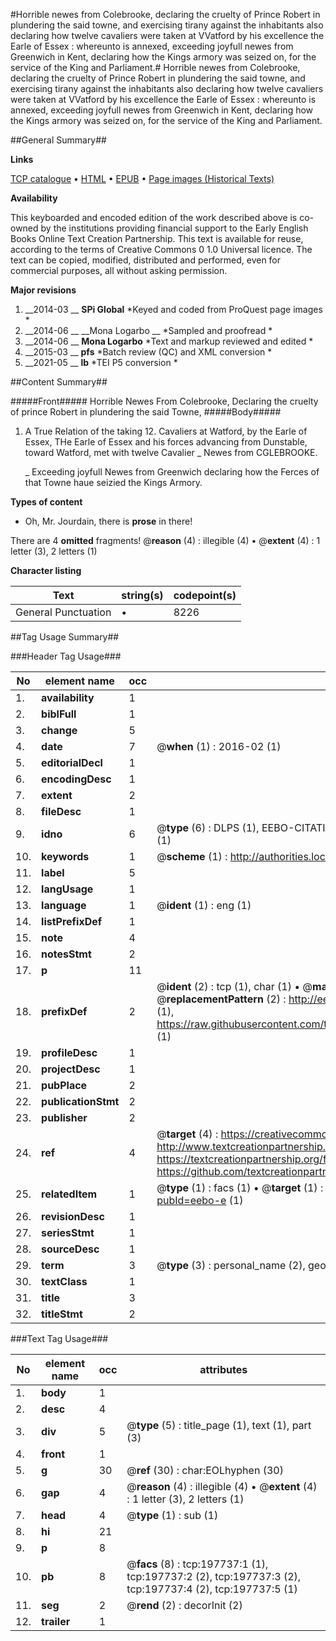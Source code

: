 #Horrible newes from Colebrooke, declaring the cruelty of Prince Robert in plundering the said towne, and exercising tirany against the inhabitants also declaring how twelve cavaliers were taken at VVatford by his excellence the Earle of Essex : whereunto is annexed, exceeding joyfull newes from Greenwich in Kent, declaring how the Kings armory was seized on, for the service of the King and Parliament.#
Horrible newes from Colebrooke, declaring the cruelty of Prince Robert in plundering the said towne, and exercising tirany against the inhabitants also declaring how twelve cavaliers were taken at VVatford by his excellence the Earle of Essex : whereunto is annexed, exceeding joyfull newes from Greenwich in Kent, declaring how the Kings armory was seized on, for the service of the King and Parliament.

##General Summary##

**Links**

[TCP catalogue](http://www.ota.ox.ac.uk/tcp/)  • 
[HTML](http://tei.it.ox.ac.uk/tcp/Texts-HTML/free/B24/B24325.html)  • 
[EPUB](http://tei.it.ox.ac.uk/tcp/Texts-EPUB/free/B24/B24325.epub) • 
[Page images (Historical Texts)](https://historicaltexts.jisc.ac.uk/eebo-12402170e)

**Availability**

This keyboarded and encoded edition of the work described above is co-owned by the
    institutions providing financial support to the Early English Books Online Text Creation
    Partnership. This text is available for reuse, according to the terms of  Creative Commons 0 1.0 Universal
    licence. The text can be copied, modified, distributed and performed, even for commercial
    purposes, all without asking permission.

**Major revisions**

1. __2014-03 __ __SPi Global__ *Keyed and coded from ProQuest page images *
1. __2014-06 __ __Mona Logarbo __ *Sampled and proofread *
1. __2014-06 __ __Mona Logarbo__ *Text and markup reviewed and edited *
1. __2015-03 __ __pfs__ *Batch review (QC) and XML conversion *
1. __2021-05 __ __lb__ *TEI P5 conversion *

##Content Summary##

#####Front#####
Horrible Newes From Colebrooke, Declaring the cruelty of prince Robert in plundering the said Towne,
#####Body#####

1. A True Relation of the taking 12. Cavaliers at Watford, by the Earle of Essex,
THe Earle of Essex and his forces advancing from Dunstable, toward Watford, met with twelve Cavalier
    _ Newes from CGLEBROOKE.

    _ Exceeding joyfull Newes from Greenwich declaring how the Ferces of that Towne haue seizied the Kings Armory.

**Types of content**

  * Oh, Mr. Jourdain, there is **prose** in there!

There are 4 **omitted** fragments! 
 @__reason__ (4) : illegible (4)  •  @__extent__ (4) : 1 letter (3), 2 letters (1)

**Character listing**


|Text|string(s)|codepoint(s)|
|---|---|---|
|General Punctuation|•|8226|

##Tag Usage Summary##

###Header Tag Usage###

|No|element name|occ|attributes|
|---|---|---|---|
|1.|__availability__|1||
|2.|__biblFull__|1||
|3.|__change__|5||
|4.|__date__|7| @__when__ (1) : 2016-02 (1)|
|5.|__editorialDecl__|1||
|6.|__encodingDesc__|1||
|7.|__extent__|2||
|8.|__fileDesc__|1||
|9.|__idno__|6| @__type__ (6) : DLPS (1), EEBO-CITATION (1), VID (1), EEBO-PROQUEST (1), STC (1), OCLC (1)|
|10.|__keywords__|1| @__scheme__ (1) : http://authorities.loc.gov/ (1)|
|11.|__label__|5||
|12.|__langUsage__|1||
|13.|__language__|1| @__ident__ (1) : eng (1)|
|14.|__listPrefixDef__|1||
|15.|__note__|4||
|16.|__notesStmt__|2||
|17.|__p__|11||
|18.|__prefixDef__|2| @__ident__ (2) : tcp (1), char (1)  •  @__matchPattern__ (2) : ([0-9\-]+):([0-9IVX]+) (1), (.+) (1)  •  @__replacementPattern__ (2) : http://eebo.chadwyck.com/downloadtiff?vid=$1&page=$2 (1), https://raw.githubusercontent.com/textcreationpartnership/Texts/master/tcpchars.xml#$1 (1)|
|19.|__profileDesc__|1||
|20.|__projectDesc__|1||
|21.|__pubPlace__|2||
|22.|__publicationStmt__|2||
|23.|__publisher__|2||
|24.|__ref__|4| @__target__ (4) : https://creativecommons.org/publicdomain/zero/1.0/ (1), http://www.textcreationpartnership.org/docs/. (1), https://textcreationpartnership.org/faq/#faq05 (1), https://github.com/textcreationpartnership (1)|
|25.|__relatedItem__|1| @__type__ (1) : facs (1)  •  @__target__ (1) : https://data.historicaltexts.jisc.ac.uk/view?pubId=eebo-e (1)|
|26.|__revisionDesc__|1||
|27.|__seriesStmt__|1||
|28.|__sourceDesc__|1||
|29.|__term__|3| @__type__ (3) : personal_name (2), geographic_name (1)|
|30.|__textClass__|1||
|31.|__title__|3||
|32.|__titleStmt__|2||


###Text Tag Usage###

|No|element name|occ|attributes|
|---|---|---|---|
|1.|__body__|1||
|2.|__desc__|4||
|3.|__div__|5| @__type__ (5) : title_page (1), text (1), part (3)|
|4.|__front__|1||
|5.|__g__|30| @__ref__ (30) : char:EOLhyphen (30)|
|6.|__gap__|4| @__reason__ (4) : illegible (4)  •  @__extent__ (4) : 1 letter (3), 2 letters (1)|
|7.|__head__|4| @__type__ (1) : sub (1)|
|8.|__hi__|21||
|9.|__p__|8||
|10.|__pb__|8| @__facs__ (8) : tcp:197737:1 (1), tcp:197737:2 (2), tcp:197737:3 (2), tcp:197737:4 (2), tcp:197737:5 (1)|
|11.|__seg__|2| @__rend__ (2) : decorInit (2)|
|12.|__trailer__|1||
